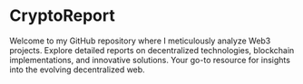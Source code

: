# CryptoReport
Welcome to my GitHub repository where I meticulously analyze Web3 projects. Explore detailed reports on decentralized technologies, blockchain implementations, and innovative solutions. Your go-to resource for insights into the evolving decentralized web.
